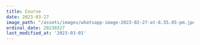 ```yaml
---
title: Course
date: 2023-03-27
image_path: "/assets/images/whatsapp-image-2023-02-27-at-8.55.05-pm.jpeg"
ordinal_date: 20230327
last_modified_at: '2023-03-01'
---
```


